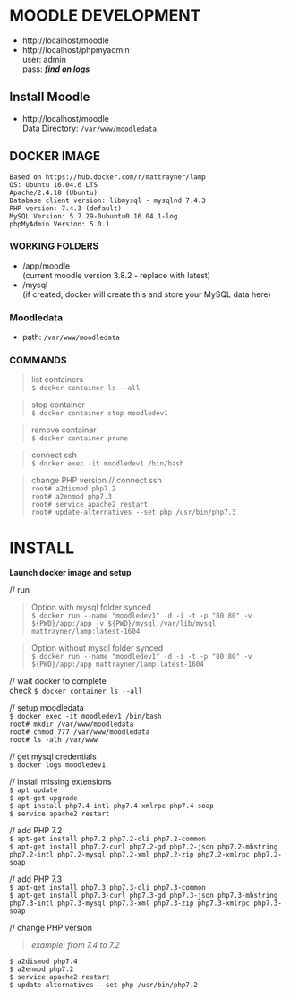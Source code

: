 
# MOODLE DEVELOPMENT 
- http://localhost/moodle
- http://localhost/phpmyadmin  
    user: admin   
    pass: ***find on logs***

## Install Moodle
- http://localhost/moodle  
    Data Directory: ```/var/www/moodledata```

## DOCKER IMAGE
    Based on https://hub.docker.com/r/mattrayner/lamp  
    OS: Ubuntu 16.04.6 LTS  
    Apache/2.4.18 (Ubuntu)  
    Database client version: libmysql - mysqlnd 7.4.3  
    PHP version: 7.4.3 (default)  
    MySQL Version: 5.7.29-0ubuntu0.16.04.1-log  
    phpMyAdmin Version: 5.0.1       

### WORKING FOLDERS
- /app/moodle     
    (current moodle version 3.8.2 - replace with latest) 
- /mysql          
    (if created, docker will create this and store your MySQL data here)

### Moodledata
- path: ```/var/www/moodledata```

### COMMANDS

> list containers  
```$ docker container ls --all```

> stop container  
```$ docker container stop moodledev1```

> remove container  
```$ docker container prune```

> connect ssh  
```$ docker exec -it moodledev1 /bin/bash```

> change PHP version
    // connect ssh  
    ```root# a2dismod php7.2```  
    ```root# a2enmod php7.3```  
    ```root# service apache2 restart```  
    ```root# update-alternatives --set php /usr/bin/php7.3```

# INSTALL 
**Launch docker image and setup**

// run  
> Option with mysql folder synced  
    ```$ docker run --name "moodledev1" -d -i -t -p "80:80" -v ${PWD}/app:/app -v ${PWD}/mysql:/var/lib/mysql mattrayner/lamp:latest-1604```  

> Option without mysql folder synced  
    ```$ docker run --name "moodledev1" -d -i -t -p "80:80" -v ${PWD}/app:/app mattrayner/lamp:latest-1604```  

// wait docker to complete  
    check ```$ docker container ls --all```  

// setup moodledata  
    ```$ docker exec -it moodledev1 /bin/bash```  
    ```root# mkdir /var/www/moodledata```  
    ```root# chmod 777 /var/www/moodledata```  
    ```root# ls -alh /var/www```  

// get mysql credentials  
    ```$ docker logs moodledev1```  

// install missing extensions  
    ```$ apt update```  
    ```$ apt-get upgrade```  
    ```$ apt install php7.4-intl php7.4-xmlrpc php7.4-soap```  
    ```$ service apache2 restart```  

// add PHP 7.2    
```$ apt-get install php7.2 php7.2-cli php7.2-common```    
```$ apt-get install php7.2-curl php7.2-gd php7.2-json php7.2-mbstring php7.2-intl php7.2-mysql php7.2-xml php7.2-zip php7.2-xmlrpc php7.2-soap```  

// add PHP 7.3  
```$ apt-get install php7.3 php7.3-cli php7.3-common```    
```$ apt-get install php7.3-curl php7.3-gd php7.3-json php7.3-mbstring php7.3-intl php7.3-mysql php7.3-xml php7.3-zip php7.3-xmlrpc php7.3-soap```  

// change PHP version  
> *example: from 7.4 to 7.2*    

```$ a2dismod php7.4```  
```$ a2enmod php7.2```  
```$ service apache2 restart```    
```$ update-alternatives --set php /usr/bin/php7.2```  
